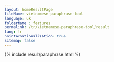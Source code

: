 ```yaml
---
layout: homeResultPage
fileName: vietnamese-paraphrase-tool
language: uk
folderName : features
permalink: /tr/vietnamese-paraphrase-tool/result
lang: tr
nointernationalization: true
sitemap: false
---
```

{% include result/paraphrase.html %}

<script src="/js/result/paraprashing.js" data-foldername="{{page.folderName}}" data-lang="{{page.lang}}"></script>